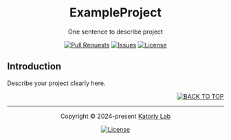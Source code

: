 <a name="readme-top"></a>
<div align="center">

<!-- <a href="#">
  <img src="https://github.com/katorlys/.github/blob/main/assets/logo/logo.png" height="100">
</a><br> -->

<h1>
  ExampleProject
</h1>

<p>
  One sentence to describe project
</p>

[![Pull Requests][github-pr-badge]][github-pr-link]
[![Issues][github-issue-badge]][github-issue-link]
[![License][github-license-badge]](LICENSE)

</div>


<!-- Main Body -->

## Introduction
Describe your project clearly here.

<!-- /Main Body -->


<div align="right">
  
[![BACK TO TOP][back-to-top-button]](#readme-top)

</div>

---

<div align="center">

<p>
  Copyright &copy; 2024-present <a target="_blank" href="https://github.com/katorlys">Katorly Lab</a>
</p>

[![License][github-license-badge-bottom]](LICENSE)

</div>

[back-to-top-button]: https://img.shields.io/badge/BACK_TO_TOP-151515?style=flat-square
[github-pr-badge]: https://img.shields.io/github/issues-pr/katorlys/ExampleProject?label=pulls&labelColor=151515&color=79E096&style=flat-square
[github-pr-link]: https://github.com/katorlys/ExampleProject/pulls
[github-issue-badge]: https://img.shields.io/github/issues/katorlys/ExampleProject?labelColor=151515&color=FFC868&style=flat-square
[github-issue-link]: https://github.com/katorlys/ExampleProject/issues
[github-license-badge]: https://img.shields.io/github/license/katorlys/ExampleProject?labelColor=151515&color=EFEFEF&style=flat-square
<!-- https://img.shields.io/badge/license-CC_BY--NC--SA_4.0-EFEFEF?labelColor=151515&style=flat-square -->
[github-license-badge-bottom]: https://img.shields.io/github/license/katorlys/ExampleProject?labelColor=151515&color=EFEFEF&style=for-the-badge
<!-- https://img.shields.io/badge/license-CC_BY--NC--SA_4.0-EFEFEF?labelColor=151515&style=for-the-badge -->